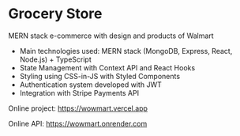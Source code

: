 # Grocery Store

MERN stack e-commerce with design and products of Walmart

- Main technologies used: MERN stack (MongoDB, Express, React, Node.js) + TypeScript
- State Management with Context API and React Hooks
- Styling using CSS-in-JS with Styled Components
- Authentication system developed with JWT
- Integration with Stripe Payments API

Online project: https://wowmart.vercel.app

Online API: https://wowmart.onrender.com
